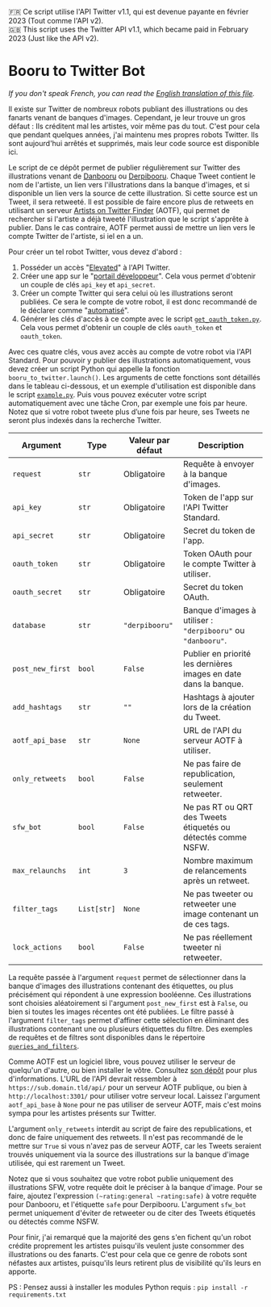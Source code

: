 🇫🇷 Ce script utilise l'API Twitter v1.1, qui est devenue payante en février 2023 (Tout comme l'API v2).  
🇬🇧 This script uses the Twitter API v1.1, which became paid in February 2023 (Just like the API v2).


# Booru to Twitter Bot

*If you don't speak French, you can read the [English translation of this file](README_ENGLISH.md).*

Il existe sur Twitter de nombreux robots publiant des illustrations ou des fanarts venant de banques d'images. Cependant, je leur trouve un gros défaut : Ils créditent mal les artistes, voir même pas du tout. C'est pour cela que pendant quelques années, j'ai maintenu mes propres robots Twitter. Ils sont aujourd'hui arrêtés et supprimés, mais leur code source est disponible ici.

Le script de ce dépôt permet de publier régulièrement sur Twitter des illustrations venant de [Danbooru](https://danbooru.donmai.us) ou [Derpibooru](https://derpibooru.org). Chaque Tweet contient le nom de l'artiste, un lien vers l'illustrations dans la banque d'images, et si disponible un lien vers la source de cette illustration. Si cette source est un Tweet, il sera retweeté. Il est possible de faire encore plus de retweets en utilisant un serveur [Artists on Twitter Finder](https://github.com/Sailoriae/Artists_on_Twitter_Finder) (AOTF), qui permet de rechercher si l'artiste a déjà tweeté l'illustration que le script s'apprête à publier. Dans le cas contraire, AOTF permet aussi de mettre un lien vers le compte Twitter de l'artiste, si iel en a un.

Pour créer un tel robot Twitter, vous devez d'abord :
1. Posséder un accès "[Elevated](https://developer.twitter.com/en/portal/products/elevated)" à l'API Twitter.
2. Créer une app sur le "[portail développeur](https://developer.twitter.com/en/portal)". Cela vous permet d'obtenir un couple de clés `api_key` et `api_secret`.
3. Créer un compte Twitter qui sera celui où les illustrations seront publiées. Ce sera le compte de votre robot, il est donc recommandé de le déclarer comme "[automatisé](https://help.twitter.com/en/using-twitter/automated-account-labels)".
4. Générer les clés d'accès à ce compte avec le script [`get_oauth_token.py`](get_oauth_token.py). Cela vous permet d'obtenir un couple de clés `oauth_token` et `oauth_token`.

Avec ces quatre clés, vous avez accès au compte de votre robot via l'API Standard. Pour pouvoir y publier des illustrations automatiquement, vous devez créer un script Python qui appelle la fonction `booru_to_twitter.launch()`. Les arguments de cette fonctions sont détaillés dans le tableau ci-dessous, et un exemple d'utilisation est disponible dans le script [`example.py`](example.py). Puis vous pouvez exécuter votre script automatiquement avec une tâche Cron, par exemple une fois par heure. Notez que si votre robot tweete plus d’une fois par heure, ses Tweets ne seront plus indexés dans la recherche Twitter.

| Argument         | Type        | Valeur par défaut | Description
| ---------------- | ----------- | ----------------- | -----------
| `request`        | `str`       | Obligatoire       | Requête à envoyer à la banque d'images.
| `api_key`        | `str`       | Obligatoire       | Token de l'app sur l'API Twitter Standard.
| `api_secret`     | `str`       | Obligatoire       | Secret du token de l'app.
| `oauth_token`    | `str`       | Obligatoire       | Token OAuth pour le compte Twitter à utiliser.
| `oauth_secret`   | `str`       | Obligatoire       | Secret du token OAuth.
| `database`       | `str`       | `"derpibooru"`    | Banque d'images à utiliser : `"derpibooru"` ou `"danbooru"`.
| `post_new_first` | `bool`      | `False`           | Publier en priorité les dernières images en date dans la banque.
| `add_hashtags`   | `str`       | `""`              | Hashtags à ajouter lors de la création du Tweet.
| `aotf_api_base`  | `str`       | `None`            | URL de l'API du serveur AOTF à utiliser.
| `only_retweets`  | `bool`      | `False`           | Ne pas faire de republication, seulement retweeter.
| `sfw_bot`        | `bool`      | `False`           | Ne pas RT ou QRT des Tweets étiquetés ou détectés comme NSFW.
| `max_relaunchs`  | `int`       | `3`               | Nombre maximum de relancements après un retweet.
| `filter_tags`    | `List[str]` | `None`            | Ne pas tweeter ou retweeter une image contenant un de ces tags.
| `lock_actions`   | `bool`      | `False`           | Ne pas réellement tweeter ni retweeter.

La requête passée à l'argument `request` permet de sélectionner dans la banque d'images des illustrations contenant des étiquettes, ou plus précisément qui répondent à une expression booléenne. Ces illustrations sont choisies aléatoirement si l'argument `post_new_first` est à `False`, ou bien si toutes les images récentes ont été publiées. Le filtre passé à l'argument `filter_tags` permet d'affiner cette sélection en éliminant des illustrations contenant une ou plusieurs étiquettes du filtre. Des exemples de requêtes et de filtres sont disponibles dans le répertoire [`queries_and_filters`](queries_and_filters).

Comme AOTF est un logiciel libre, vous pouvez utiliser le serveur de quelqu'un d'autre, ou bien installer le vôtre. Consultez [son dépôt](https://github.com/Sailoriae/Artists_on_Twitter_Finder) pour plus d'informations. L'URL de l'API devrait ressembler à `https://sub.domain.tld/api/` pour un serveur AOTF publique, ou bien à `http://localhost:3301/` pour utiliser votre serveur local. Laissez l'argument `aotf_api_base` à `None` pour ne pas utiliser de serveur AOTF, mais c'est moins sympa pour les artistes présents sur Twitter.

L'argument `only_retweets` interdit au script de faire des republications, et donc de faire uniquement des retweets. Il n'est pas recommandé de le mettre sur `True` si vous n'avez pas de serveur AOTF, car les Tweets seraient trouvés uniquement via la source des illustrations sur la banque d'image utilisée, qui est rarement un Tweet.

Notez que si vous souhaitez que votre robot publie uniquement des illustrations SFW, votre requête doit le préciser à la banque d'image. Pour se faire, ajoutez l'expression `(~rating:general ~rating:safe)` à votre requête pour Danbooru, et l'étiquette `safe` pour Derpibooru. L'argument `sfw_bot` permet uniquement d'éviter de retweeter ou de citer des Tweets étiquetés ou détectés comme NSFW.

Pour finir, j'ai remarqué que la majorité des gens s'en fichent qu'un robot crédite proprement les artistes puisqu'ils veulent juste consommer des illustrations ou des fanarts. C'est pour cela que ce genre de robots sont néfastes aux artistes, puisqu'ils leurs retirent plus de visibilité qu'ils leurs en apporte.

PS : Pensez aussi à installer les modules Python requis : `pip install -r requirements.txt`
